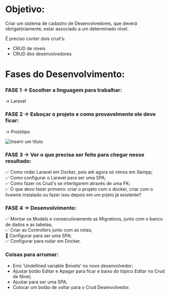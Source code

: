 # Objetivo: 
Criar um sistema de cadastro de Desenvolvedores, que deverá obrigatóriamente, estar associado a um determinado nível.

É preciso conter dois crud's:

- CRUD de níveis
- CRUD dos desenvolvedores

# Fases do Desenvolvimento:

### FASE 1 -> Escolher a linguagem para trabalhar: 
-> Laravel

### FASE 2 -> Esboçar o projeto e como provavelmente ele deve ficar: 

-> Protótipo

![Inserir um título](https://user-images.githubusercontent.com/93444811/229107810-725cffd7-bd46-4d13-b73d-c3c9a0ce81f6.png)

### FASE 3 -> Ver o que precisa ser feito para chegar nesse resultado: 

:white_check_mark: Como rodar Laravel em Docker, pois até agora só vimos em Xampp; <br />
:white_check_mark: Como configurar o Laravel para ser uma SPA; <br />
:white_check_mark: Como fazer os Crud's se interligarem através de uma FK; <br />
:white_check_mark: O que devo fazer primeiro: criar o projeto com o docker, criar com o livewire instalado ou fazer isso depois em um prjeto já existente?

### FASE 4 -> Desenvolvimento:

:white_check_mark: Montar os Models e consecutivamente as Migrations, junto com o banco de dados e as tabelas; <br />
:white_check_mark: Criar as Controllers junto com as rotas; <br />
:black_square_button: Configurar para ser uma SPA; <br />
:white_check_mark: Configurar para rodar em Docker. 

### Coisas para arrumar: 

- Erro 'Undefined variable $nivels' no novo desenvolvedor;
- Ajustar botão Editar e Apagar para ficar e baixo do tópico Editar no Crud de Nível;
- Ajustar para ser uma SPA;
- Colocar um botão de voltar para o Crud Desenvolvedor.
